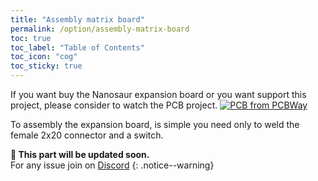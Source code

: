```yaml
---
title: "Assembly matrix board"
permalink: /option/assembly-matrix-board
toc: true
toc_label: "Table of Contents"
toc_icon: "cog"
toc_sticky: true
---
```


If you want buy the Nanosaur expansion board or you want support this project, please consider to watch the PCB project.
<a href="https://www.pcbway.com/project/shareproject/Nanosaur___The_smallest_NVIDIA_Jetson_dinosaur_robot.html"><img src="https://www.pcbway.com/project/img/images/frompcbway.png" alt="PCB from PCBWay" /></a>

To assembly the expansion board, is simple you need only to weld the female 2x20 connector and a switch.

**:construction: This part will be updated soon.**<br/>For any issue join on [Discord](https://discord.gg/NSrC52P5mw)
{: .notice--warning}

